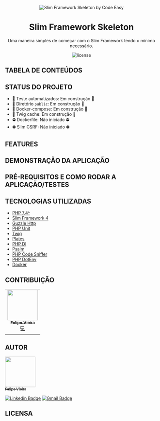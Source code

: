 <p align="center">
    <img src="https://github.com/codeeasy-dev/slim-framework-skeleton/blob/develop/logo.jpg?raw=true" alt="Slim Framework Skeleton by Code Easy" />
</p>

<h1 align="center">
    Slim Framework Skeleton<br/>
</h1>

<p align="center">Uma maneira simples de começar com o Slim Framework tendo o mínimo necessário.</p>

<p align="center">
    <img src="https://img.shields.io/github/license/codeeasy-dev/slim-framework-skeleton" alt="license">
</p>

## TABELA DE CONTEÚDOS

## STATUS DO PROJETO

* 🚧 Teste automatizados: Em construção 🚧
* 🚧 Diretório `public`: Em construção 🚧
* 🚧 Docker-compose: Em construção 🚧
* 🚧 Twig cache: Em construção 🚧
* ⛔ Dockerfile: Não iniciado ⛔
* ⛔ Slim CSRF: Não iniciado ⛔

## FEATURES

## DEMONSTRAÇÃO DA APLICAÇÃO

## PRÉ-REQUISITOS E COMO RODAR A APLICAÇÃO/TESTES

## TECNOLOGIAS UTILIZADAS

* [PHP 7.4^]()
* [Slim Framework 4]()
* [Guzzle Http]()
* [PHP Unit]()
* [Twig]()
* [Plates]()
* [PHP DI]()
* [Psalm]()
* [PHP Code Sniffer]()
* [PHP DotEnv]()
* [Docker]()

## CONTRIBUIÇÃO

<table>
  <tr>
    <td align="center"><a href="https://github.com/frv-dev"><img src="https://avatars.githubusercontent.com/u/20212780?v=3" width="100px;" alt=""/><br /><sub><b>Felipe Vieira</b></sub></a><br /><a href="https://github.com/codeeasy-dev/slim-framework-skeleton/commits?author=frv-dev" title="Code">💻</a></td>
  </tr>
</table>

## AUTOR

<a href="https://github.com/frv-dev">
    <img src="https://avatars.githubusercontent.com/u/20212780?v=3" width="100px;" alt=""/>
    <br />
    <sub>
        <b>Felipe Vieira</b>
    </sub>
</a>

<br/>

[![Linkedin Badge](https://img.shields.io/badge/-Felipe%20Renan%20Vieira-blue?logo=Linkedin&logoColor=white&link=https://www.linkedin.com/in/felipe-renan-vieira/)](https://www.linkedin.com/in/felipe-renan-vieira/)
[![Gmail Badge](https://img.shields.io/badge/-feliperenanvieira%40gmail.com-red?logo=Gmail&logoColor=white&link=mailto:feliperenanvieira@gmail.com)](mailto:feliperenanvieira@gmail.com)

## LICENSA
